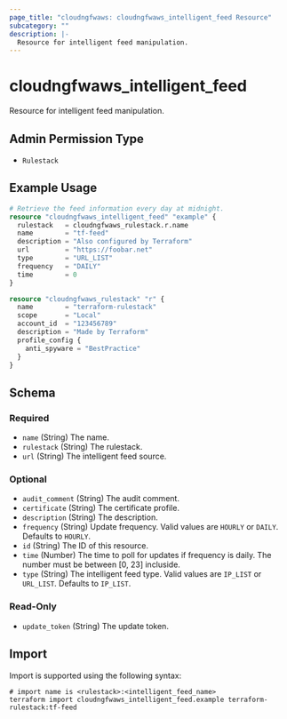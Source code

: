 ```yaml
---
page_title: "cloudngfwaws: cloudngfwaws_intelligent_feed Resource"
subcategory: ""
description: |-
  Resource for intelligent feed manipulation.
---
```


# cloudngfwaws_intelligent_feed

Resource for intelligent feed manipulation.


## Admin Permission Type

* `Rulestack`


## Example Usage

```terraform
# Retrieve the feed information every day at midnight.
resource "cloudngfwaws_intelligent_feed" "example" {
  rulestack   = cloudngfwaws_rulestack.r.name
  name        = "tf-feed"
  description = "Also configured by Terraform"
  url         = "https://foobar.net"
  type        = "URL_LIST"
  frequency   = "DAILY"
  time        = 0
}

resource "cloudngfwaws_rulestack" "r" {
  name        = "terraform-rulestack"
  scope       = "Local"
  account_id  = "123456789"
  description = "Made by Terraform"
  profile_config {
    anti_spyware = "BestPractice"
  }
}
```


<!-- schema generated by tfplugindocs -->
## Schema

### Required

- `name` (String) The name.
- `rulestack` (String) The rulestack.
- `url` (String) The intelligent feed source.

### Optional

- `audit_comment` (String) The audit comment.
- `certificate` (String) The certificate profile.
- `description` (String) The description.
- `frequency` (String) Update frequency. Valid values are `HOURLY` or `DAILY`. Defaults to `HOURLY`.
- `id` (String) The ID of this resource.
- `time` (Number) The time to poll for updates if frequency is daily. The number must be between [0, 23] incluside.
- `type` (String) The intelligent feed type. Valid values are `IP_LIST` or `URL_LIST`. Defaults to `IP_LIST`.

### Read-Only

- `update_token` (String) The update token.


## Import

Import is supported using the following syntax:

```shell
# import name is <rulestack>:<intelligent_feed_name>
terraform import cloudngfwaws_intelligent_feed.example terraform-rulestack:tf-feed
```
